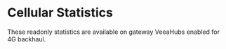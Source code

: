 # Cellular Statistics

These readonly statistics are available on gateway VeeaHubs enabled for 4G backhaul. 

